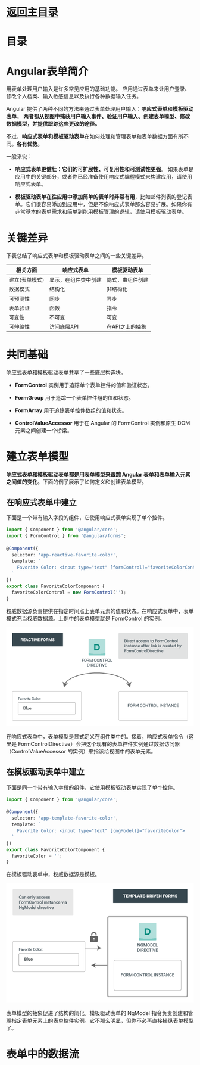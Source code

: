 # [返回主目录](Readme.md)<!-- omit in toc --> 

# 目录 <!-- omit in toc --> 

# Angular表单简介
用表单处理用户输入是许多常见应用的基础功能。 应用通过表单来让用户登录、修改个人档案、输入敏感信息以及执行各种数据输入任务。

Angular 提供了两种不同的方法来通过表单处理用户输入：**响应式表单**和**模板驱动表单**。 **两者都从视图中捕获用户输入事件、验证用户输入、创建表单模型、修改数据模型，并提供跟踪这些更改的途径。**

不过，**响应式表单和模板驱动表单**在如何处理和管理表单和表单数据方面有所不同。**各有优势**。

一般来说：
- **响应式表单更健壮：它们的可扩展性、可复用性和可测试性更强**。 如果表单是应用中的关键部分，或者你已经准备使用响应式编程模式来构建应用，请使用响应式表单。

- **模板驱动表单在往应用中添加简单的表单时非常有用**，比如邮件列表的登记表单。它们很容易添加到应用中，但是不像响应式表单那么容易扩展。如果你有非常基本的表单需求和简单到能用模板管理的逻辑，请使用模板驱动表单。

# 关键差异
下表总结了响应式表单和模板驱动表单之间的一些关键差异。

| 相关方面       | 响应式表单           | 模板驱动表单     |
| -------------- | -------------------- | ---------------- |
| 建立(表单模式) | 显示，在组件类中创建 | 隐式，由组件创建 |
| 数据模式       | 结构化               | 非结构化         |
| 可预测性       | 同步                 | 异步             |
| 表单验证       | 函数                 | 指令             |
| 可变性         | 不可变               | 可变             |
| 可伸缩性       | 访问底层API          | 在API之上的抽象  |

# 共同基础
响应式表单和模板驱动表单共享了一些底层构造块。
- **FormControl** 实例用于追踪单个表单控件的值和验证状态。

- **FormGroup** 用于追踪一个表单控件组的值和状态。

- **FormArray** 用于追踪表单控件数组的值和状态。

- **ControlValueAccessor** 用于在 Angular 的 FormControl 实例和原生 DOM 元素之间创建一个桥梁。

# 建立表单模型
**响应式表单和模板驱动表单都是用表单模型来跟踪 Angular 表单和表单输入元素之间值的变化**。下面的例子展示了如何定义和创建表单模型。

## 在响应式表单中建立
下面是一个带有输入字段的组件，它使用响应式表单实现了单个控件。
```ts
import { Component } from '@angular/core';
import { FormControl } from '@angular/forms';
 
@Component({
  selector: 'app-reactive-favorite-color',
  template: `
    Favorite Color: <input type="text" [formControl]="favoriteColorControl">
  `
})
export class FavoriteColorComponent {
  favoriteColorControl = new FormControl('');
}
```

权威数据源负责提供在指定时间点上表单元素的值和状态。在响应式表单中，表单模式充当权威数据源。上例中的表单模型就是 FormControl 的实例。

![image](images/03.01-表单-简介/key-diff-reactive-forms.png)

在响应式表单中，表单模型是显式定义在组件类中的。接着，响应式表单指令（这里是 FormControlDirective）会把这个现有的表单控件实例通过数据访问器（ControlValueAccessor 的实例）来指派给视图中的表单元素。

## 在模板驱动表单中建立

下面是同一个带有输入字段的组件，它使用模板驱动表单实现了单个控件。

```ts
import { Component } from '@angular/core';

@Component({
  selector: 'app-template-favorite-color',
  template: `
    Favorite Color: <input type="text" [(ngModel)]="favoriteColor">
  `
})
export class FavoriteColorComponent {
  favoriteColor = '';
}
```
在模板驱动表单中，权威数据源是模板。

![image](images/03.01-表单-简介/key-diff-td-forms.png)

表单模型的抽象促进了结构的简化。模板驱动表单的 NgModel 指令负责创建和管理指定表单元素上的表单控件实例。它不那么明显，但你不必再直接操纵表单模型了。

# 表单中的数据流


